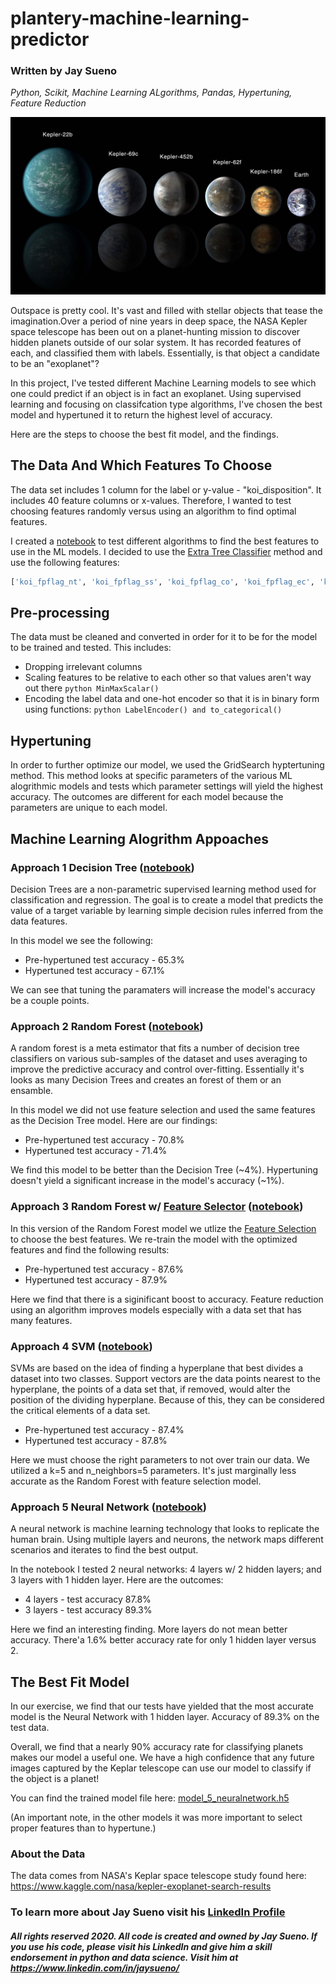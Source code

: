 # plantery-machine-learning-predictor
### Written by Jay Sueno
_Python, Scikit, Machine Learning ALgorithms, Pandas, Hypertuning, Feature Reduction_

![exoplanets](images/exoplanets.jpg)

Outspace is pretty cool. It's vast and filled with stellar objects that tease the imagination.Over a period of nine years in deep space, the NASA Kepler space telescope has been out on a planet-hunting mission to discover hidden planets outside of our solar system. It has recorded features of each, and classified them with labels. Essentially, is that object a candidate to be an "exoplanet"?

In this project, I've tested different Machine Learning models to see which one could predict if an object is in fact an exoplanet. Using supervised learning and focusing on classifcation type algorithms, I've chosen the best model and hypertuned it to return the highest level of accuracy.

Here are the steps to choose the best fit model, and the findings.

## The Data And Which Features To Choose

The data set includes 1 column for the label or y-value - "koi_disposition". It includes 40 feature columns or x-values. Therefore, I wanted to test choosing features randomly versus using an algorithm to find optimal features. 

I created a [notebook](feature_selection.ipynb) to test different algorithms to find the best features to use in the ML models. I decided to use the [Extra Tree Classifier](https://scikit-learn.org/stable/modules/generated/sklearn.ensemble.ExtraTreesClassifier.html) method and use the following features: 
```python
['koi_fpflag_nt', 'koi_fpflag_ss', 'koi_fpflag_co', 'koi_fpflag_ec', 'koi_model_snr', 'koi_duration_err2']
```

## Pre-processing

The data must be cleaned and converted in order for it to be for the model to be trained and tested. This includes:
* Dropping irrelevant columns 
* Scaling features to be relative to each other so that values aren't way out there ```python MinMaxScalar() ```
* Encoding the label data and one-hot encoder so that it is in binary form using functions: ```python LabelEncoder() and to_categorical() ```

## Hypertuning

In order to further optimize our model, we used the GridSearch hyptertuning method. This method looks at specific parameters of the various ML alogrithmic models and tests which parameter settings will yield the highest accuracy. The outcomes are different for each model because the parameters are unique to each model.

## Machine Learning Alogrithm Appoaches

### Approach 1 Decision Tree ([notebook](ml_notebooks/model_1_decisiontree.ipynb))
Decision Trees are a non-parametric supervised learning method used for classification and regression. The goal is to create a model that predicts the value of a target variable by learning simple decision rules inferred from the data features.

In this model we see the following:
* Pre-hypertuned test accuracy - 65.3%
* Hypertuned test accuracy - 67.1%

We can see that tuning the paramaters will increase the model's accuracy be a couple points.

### Approach 2 Random Forest ([notebook](ml_notebooks/model_2_randomforest.ipynb))

A random forest is a meta estimator that fits a number of decision tree classifiers on various sub-samples of the dataset and uses averaging to improve the predictive accuracy and control over-fitting. Essentially it's looks as many Decision Trees and creates an forest of them or an ensamble. 

In this model we did not use feature selection and used the same features as the Decision Tree model. Here are our findings:
* Pre-hypertuned test accuracy - 70.8%
* Hypertuned test accuracy - 71.4%

We find this model to be better than the Decision Tree (~4%). Hypertuning doesn't yield a significant increase in the model's accuracy (~1%).

### Approach 3 Random Forest w/ [Feature Selector](ml_notebooks/feature_selection.ipynb) ([notebook](ml_notebooks/model_3_randomforest_extratreeclassifier.h5))

In this version of the Random Forest model we utlize the [Feature Selection](ml_notebooks/feature_selection.ipynb) to choose the best features. We re-train the model with the optimized features and find the following results:
* Pre-hypertuned test accuracy - 87.6%
* Hypertuned test accuracy - 87.9%

Here we find that there is a siginificant boost to accuracy. Feature reduction using an algorithm improves models especially with a data set that has many features.

### Approach 4 SVM ([notebook](ml_notebooks/model_4_svm.ipynb))

SVMs are based on the idea of finding a hyperplane that best divides a dataset into two classes. Support vectors are the data points nearest to the hyperplane, the points of a data set that, if removed, would alter the position of the dividing hyperplane. Because of this, they can be considered the critical elements of a data set.

* Pre-hypertuned test accuracy - 87.4%
* Hypertuned test accuracy - 87.8%

Here we must choose the right parameters to not over train our data. We utilized a k=5 and n_neighbors=5 parameters. It's just marginally less accurate as the Random Forest with feature selection model.

### Approach 5 Neural Network ([notebook](ml_notebooks/model_5_neuralnetwork.ipynb))

A neural network is machine learning technology that looks to replicate the human brain. Using multiple layers and neurons, the network maps different scenarios and iterates to find the best output. 

In the notebook I tested 2 neural networks: 4 layers w/ 2 hidden layers; and 3 layers with 1 hidden layer. Here are the outcomes:
* 4 layers - test accuracy 87.8%
* 3 layers - test accuracy 89.3%

Here we find an interesting finding. More layers do not mean better accuracy. There'a 1.6% better accuracy rate for only 1 hidden layer versus 2. 

## The Best Fit Model

In our exercise, we find that our tests have yielded that the most accurate model is the Neural Network with 1 hidden layer. Accuracy of 89.3% on the test data. 

Overall, we find that a nearly 90% accuracy rate for classifying planets makes our model a useful one. We have a high confidence that any future images captured by the Keplar telescope can use our model to classify if the object is a planet!

You can find the trained model file here: [model_5_neuralnetwork.h5](model_5_neuralnetwork.h5)

(An important note, in the other models it was more important to select proper features than to hypertune.)

### About the Data

The data comes from NASA's Keplar space telescope study found here: https://www.kaggle.com/nasa/kepler-exoplanet-search-results

### To learn more about Jay Sueno visit his [LinkedIn Profile](https://www.linkedin.com/in/jaysueno)

##### All rights reserved 2020. All code is created and owned by Jay Sueno. If you use his code, please visit his LinkedIn and give him a skill endorsement in python and data science. Visit him at https://www.linkedin.com/in/jaysueno/
